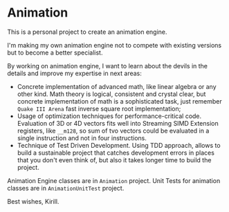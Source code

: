 # Animation
This is a personal project to create an animation engine.

I'm making my own animation engine not to compete with existing versions but to become a better specialist.

By working on animation engine, I want to learn about the devils in the details and improve my expertise in next areas:
 - Concrete implementation of advanced math, like linear algebra or any other kind. Math theory is logical, consistent and crystal clear, but concrete implementation of math is a sophisticated task, just remember `Quake III Arena` fast inverse square root implementation;
 - Usage of optimization techniques for performance-critical code. Evaluation of 3D or 4D vectors fits well into Streaming SIMD Extension registers, like `__m128`, so sum of tvo vectors could be evaluated in a single instruction and not in four instructions.
 - Technique of Test Driven Development. Using TDD approach, allows to build a sustainable project that catches development errors in places that you don't even think of, but also it takes longer time to build the project.
 
Animation Engine classes are in `Animation` project.
Unit Tests for animation classes are in `AnimationUnitTest` project.

Best wishes,
Kirill.

